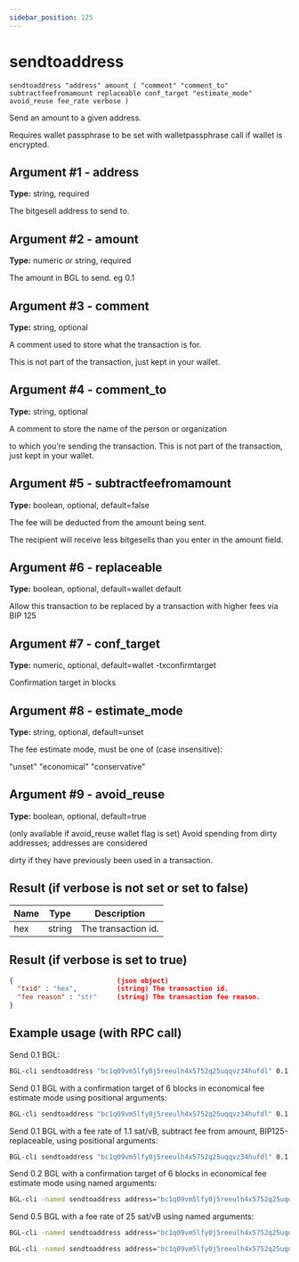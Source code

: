 ```yaml
---
sidebar_position: 125
---
```


# sendtoaddress

`sendtoaddress "address" amount ( "comment" "comment_to" subtractfeefromamount replaceable conf_target "estimate_mode" avoid_reuse fee_rate verbose )`

Send an amount to a given address.

Requires wallet passphrase to be set with walletpassphrase call if wallet is encrypted.

## Argument #1 - address

**Type:** string, required

The bitgesell address to send to.

## Argument #2 - amount

**Type:** numeric or string, required

The amount in BGL to send. eg 0.1

## Argument #3 - comment

**Type:** string, optional

A comment used to store what the transaction is for.

This is not part of the transaction, just kept in your wallet.

## Argument #4 - comment_to

**Type:** string, optional

A comment to store the name of the person or organization

to which you’re sending the transaction. This is not part of the transaction, just kept in your wallet.

## Argument #5 - subtractfeefromamount

**Type:** boolean, optional, default=false

The fee will be deducted from the amount being sent.

The recipient will receive less bitgesells than you enter in the amount field.

## Argument #6 - replaceable

**Type:** boolean, optional, default=wallet default

Allow this transaction to be replaced by a transaction with higher fees via BIP 125

## Argument #7 - conf_target

**Type:** numeric, optional, default=wallet -txconfirmtarget

Confirmation target in blocks

## Argument #8 - estimate_mode

**Type:** string, optional, default=unset

The fee estimate mode, must be one of (case insensitive):

"unset" "economical" "conservative"

## Argument #9 - avoid_reuse

**Type:** boolean, optional, default=true

(only available if avoid_reuse wallet flag is set) Avoid spending from dirty addresses; addresses are considered

dirty if they have previously been used in a transaction.

## Result (if verbose is not set or set to false)

| Name | Type   | Description         |
| ---- | ------ | ------------------- |
| hex  | string | The transaction id. |

## Result (if verbose is set to true)

```json
{                          (json object)
  "txid" : "hex",          (string) The transaction id.
  "fee reason" : "str"     (string) The transaction fee reason.
}
```

## Example usage (with RPC call)

Send 0.1 BGL:

```sh
BGL-cli sendtoaddress "bc1q09vm5lfy0j5reeulh4x5752q25uqqvz34hufdl" 0.1
```

Send 0.1 BGL with a confirmation target of 6 blocks in economical fee estimate mode using positional arguments:

```sh
BGL-cli sendtoaddress "bc1q09vm5lfy0j5reeulh4x5752q25uqqvz34hufdl" 0.1 "donation" "sean's outpost" false true 6 economical
```

Send 0.1 BGL with a fee rate of 1.1 sat/vB, subtract fee from amount, BIP125-replaceable, using positional arguments:

```sh
BGL-cli sendtoaddress "bc1q09vm5lfy0j5reeulh4x5752q25uqqvz34hufdl" 0.1 "drinks" "room77" true true null "unset" null 1.1
```

Send 0.2 BGL with a confirmation target of 6 blocks in economical fee estimate mode using named arguments:

```sh
BGL-cli -named sendtoaddress address="bc1q09vm5lfy0j5reeulh4x5752q25uqqvz34hufdl" amount=0.2 conf_target=6 estimate_mode="economical"
```

Send 0.5 BGL with a fee rate of 25 sat/vB using named arguments:

```sh
BGL-cli -named sendtoaddress address="bc1q09vm5lfy0j5reeulh4x5752q25uqqvz34hufdl" amount=0.5 fee_rate=25
```

```sh
BGL-cli -named sendtoaddress address="bc1q09vm5lfy0j5reeulh4x5752q25uqqvz34hufdl" amount=0.5 fee_rate=25 subtractfeefromamount=false replaceable=true avoid_reuse=true comment="2 pizzas" comment_to="jeremy" verbose=true
```
